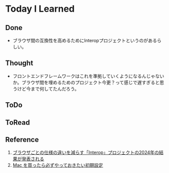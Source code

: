 # Today I Learned

## Done
- ブラウザ間の互換性を高めるためにInteropプロジェクトというのがあるらしい。

## Thought
- フロントエンドフレームワークはこれを準拠していくようになるんじゃないか。ブラウザ間を埋めるためのプロジェクト今更？って感じで遅すぎると思うけど今まで何してたんだろう。

## ToDo

## ToRead

## Reference
1. [ブラウザごとの仕様の違いを減らす「Interop」プロジェクトの2024年の結果が発表される](https://gigazine.net/news/20250117-success-of-interop-2024/)
2. [Mac を買ったら必ずやっておきたい初期設定](https://qiita.com/ucan-lab/items/c1a12c20c878d6fb1e21)